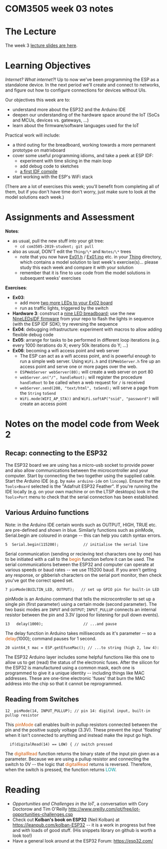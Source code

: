 COM3505 week 03 notes
===

# The Lecture

The week 3 [lecture slides are
here](https://docs.google.com/presentation/d/18YRtyIAcVPuSzdmwnECkd6IwACh23vjA_R6-yyTS9zs/edit?usp=sharing).


# Learning Objectives

_Internet? What internet?!_ Up to now we've been programming the ESP as a
standalone device. In the next period we'll create and connect to networks,
and figure out how to configure connections for devices without UIs.

Our objectives this week are to:

- understand more about the ESP32 and the Arduino IDE
- deepen our understanding of the hardware space around the IoT (SoCs and
  MCUs, devices vs. gateways, ...)
- learn about the firmware/software languages used for the IoT

Practical work will include:

- a third outing for the breadboard, working towards a more permanent
  prototype on matrixboard
- cover some useful programming idioms, and take a peek at ESP IDF:
    - experiment with time slicing in the main loop
    - add debug code to sketches
    - [a first IDF compile](Week03/esp-idf.mkd)
- start working with the ESP's WiFi stack

(There are a lot of exercises this week; you'll benefit from completing all of
them, but if you don't have time don't worry, just make sure to look at the
model solutions each week.)


# Assignments and Assessment

**Notes**:
- as usual, pull the new stuff into your git tree:
    - `cd com3505-2019-student; git pull`
- also as usual, DON'T edit the `Thing/\*` and `Notes/\*` trees
    - note that you now have [Ex01.h](../Thing/Ex01.h) /
      [Ex01.ino](../Thing/Ex01.ino) etc. in your [Thing](../Thing) directory,
      which contains a model solution to last week's exercise(s)... please
      study this each week and compare it with your solution
    - remember that it is fine to use code from the model solutions in
      subsequent weeks' exercises

**Exercises**:
- **Ex03**:
    - add more [two more LEDs to your Ex02 board](Week03/more-blinky.mkd)
    - run as traffic lights, triggered by the switch
- **Hardware 3**: construct a [nine LED breadboard](Week03/9leds.mkd); use the
  new [NineLEDsIDF firmware](../NineLEDsIDF/) from your repo to flash the
  lights in sequence (with the ESP IDF SDK); try reversing the sequence
- **Ex04**: debugging infrastructure: experiment with macros to allow adding
  flexible debug code
- **Ex05**: arrange for tasks to be performed in different loop iterations
  (e.g. every 1000 iterations do X; every 50k iterations do Y; ...)
- **Ex06**: becoming a wifi access point and web server
   - The ESP can act as a wifi access point, and is powerful enough to run a
     simple web server. Using `WiFi.h` and `ESPWebServer.h` fire up an access
     point and serve one or more pages over the web.
   - `ESPWebServer webServer(80);` will create a web server on port 80
   - `webServer.on("/", handleRoot);` will register the procedure `handleRoot`
     to be called when a web request for `/` is received
   - `webServer.send(200, "text/html", toSend);` will serve a page from the
     `String` `toSend`
   - `WiFi.mode(WIFI_AP_STA))` and `WiFi.softAP("ssid", "password")` will
     create an access point


# Notes on the model code from Week 2

## Recap: connecting to the ESP32

The ESP32 board we are using has a micro-usb socket to provide power and also
allow communications between the microcontroller and your computer. Start by
connecting the two together using the supplied cable. Start the Arduino IDE
(e.g. by `make arduino-ide` on `lincomp`). Ensure that the `Tools>Board`
selected is the "Adafruit ESP32 Feather". If you're running the IDE locally
(e.g. on your own machine or on the LTSP desktops) look in the `Tools>Port`
menu to check that the serial connection has been established.


## Various Arduino functions

Note: in the Arduino IDE certain words such as OUTPUT, HIGH, TRUE etc. are
pre-defined and shown in blue. Similarly functions such as pinMode,
Serial.begin are coloured in orange -- this can help you catch syntax errors.

```Arduino
5  Serial.begin(115200);           // initialise the serial line
```

Serial communication (sending or recieving text characters one by one) has to
be initiated with a call to the <span style="color:#D35400">begin</span>
function before it can be used. The serial communications between the ESP32
and computer can operate at various speeds or baud rates -- we use 115200
baud. If you aren't getting any response, or gibberish characters on the
serial port monitor, then check you've got the correct speed set.

```Arduino
7 pinMode(BUILTIN_LED, OUTPUT);   // set up GPIO pin for built-in LED
```

pinMode is an Arduino command that tells the microcontroller to set up a
single pin (first parameter) using a certain mode (second parameter). The two
basic modes are `INPUT` and `OUTPUT`; `INPUT_PULLUP` connects an internal
resistor between the pin and 3.3V (good for listening for pull down events).

```Arduino
13   delay(1000);                  // ...and pause
```

The delay function in Arduino takes milliseconds as it's parameter -- so a
<span style="color:#D35400">delay</span>(1000); command pauses for 1 second.

```Arduino
20 uint64_t mac = ESP.getEfuseMac(); // ...to string (high 2, low 4):
```

The ESP32 Arduino layer includes some helpful functions like this one to allow
us to get (read) the status of the electronic fuses. After the silicon for the
ESP32 is manufactured using a common mask, each one is programmed to give it a
unique identity -- including things like MAC addresses. These are one-time
electronic 'fuses' that burn the MAC address into the chip so that it cannot
be reprogrammed.


## Reading from Switches

```Arduino
12  pinMode(14, INPUT_PULLUP); // pin 14: digital input, built-in pullup resistor
```

This <span style="color:#D35400">pinMode</span> call enables built-in pullup
resistors connected between the pin and the positive supply voltage (3.3V).
These prevent the input 'floating' when it isn't connected to anything and
instead make the input go high.

```Arduino
  if(digitalRead(14) == LOW) { // switch pressed
```

The <span style="color:#D35400">digitalRead</span> function  returns the
binary state of the input pin given as a parameter. Because we are using a
pullup resistor and connecting the switch to 0V -- the logic that <span
style="color:#D35400">digitalRead</span> returns is reversed. Therefore, when
the switch is pressed, the function returns <span
style="color:#00979C">LOW</span>.


# Reading

- _Opportunities and Challenges in the IoT_, a conversation with Cory Doctorow
  and Tim O'Reilly
  http://www.oreilly.com/iot/free/iot-opportunities-challenges.csp
- Check out **Kolban's book on ESP32** (Neil Kolban) at
  https://leanpub.com/kolban-ESP32 -- it is a work in progress but free and
  with loads of good stuff. (His snippets library on github is worth a look
  too!)
- Have a general look around at the ESP32 Forum: https://esp32.com/

<!--
rather old:
Also the “Arduino IDE Guide”: https://www.arduino.cc/en/Guide/Environment
-->
